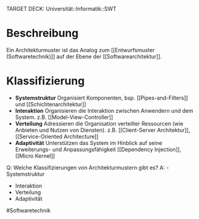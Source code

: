 TARGET DECK: Universität::Informatik::SWT

# Beschreibung
Ein Architekturmuster ist das Analog zum [[Entwurfsmuster (Softwaretechnik)]] auf der Ebene der [[Softwarearchitektur]].

# Klassifizierung
- **Systemstruktur**
Organisiert Komponenten, bsp. [[Pipes-and-Filters]] und [[Schichtenarchitektur]]
- **Interaktion**
Organisieren die Interaktion zwischen Anwendern und dem System. z.B. [[Model-View-Controller]]
- **Verteilung**
Adressieren die Organisation verteilter Ressourcen (wie Anbieten und Nutzen von Diensten). z.B. [[Client-Server Architektur]], [[Service-Oriented Architecture]]
- **Adaptivität**
Unterstützen das System im Hinblick auf seine Erweiterungs- und Anpassungsfähigkeit [[Dependency Injection]], [[Micro Kernel]]

Q: Welche Klassifizierungen von Architekturmustern gibt es?
A: - Systemstruktur
- Interaktion
- Verteilung
- Adaptivität
<!--ID: 1645543050591-->






#Softwaretechnik 